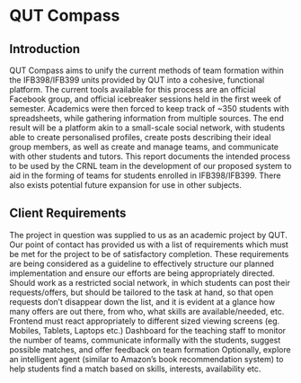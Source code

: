# QUT Compass

## Introduction
QUT Compass aims to unify the current methods of team formation within the IFB398/IFB399 units provided by QUT into a cohesive, functional platform. The current tools available for this process are an official Facebook group, and official icebreaker sessions held in the first week of semester. Academics were then forced to keep track of ~350 students with spreadsheets, while gathering information from multiple sources. 
The end result will be a platform akin to a small-scale social network, with students able to create personalised profiles, create posts describing their ideal group members, as well as create and manage teams, and communicate with other students and tutors. This report documents the intended process to be used by the CRNL team in the development of our proposed system to aid in the forming of teams for students enrolled in IFB398/IFB399. There also exists potential future expansion for use in other subjects.

## Client Requirements
The project in question was supplied to us as an academic project by QUT. Our point of contact has provided us with a list of requirements which must be met for the project to be of satisfactory completion. These requirements are being considered as a guideline to effectively structure our planned implementation and ensure our efforts are being appropriately directed.
Should work as a restricted social network, in which students can post their requests/offers, but should be tailored to the task at hand, so that open requests don’t disappear down the list, and it is evident at a glance how many offers are out there, from who, what skills are available/needed, etc.
Frontend must react appropriately to different sized viewing screens (eg. Mobiles, Tablets, Laptops etc.)
Dashboard for the teaching staff to monitor the number of teams, communicate informally with the students, suggest possible matches, and offer feedback on team formation
Optionally, explore an intelligent agent (similar to Amazon’s book recommendation system) to help students find a match based on skills, interests, availability etc.
